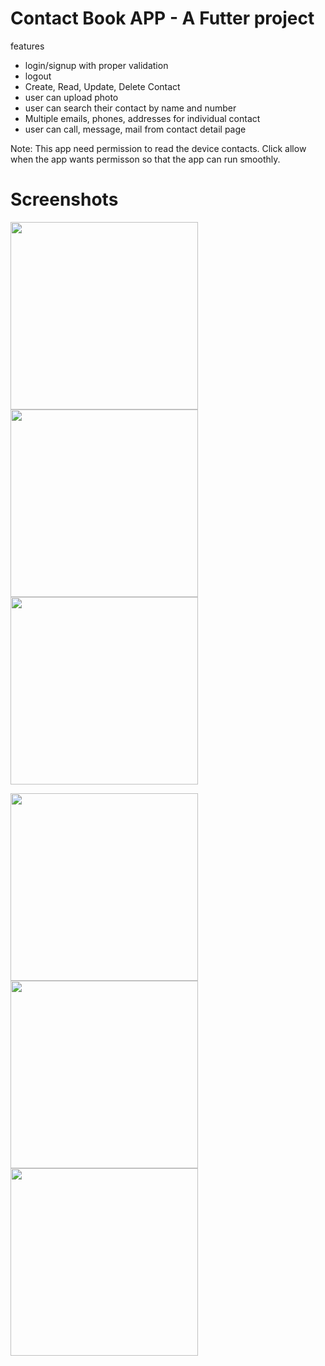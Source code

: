 # Contact Book APP - A Futter project

features
 - login/signup with proper validation
 - logout
 - Create, Read, Update, Delete Contact
 - user can upload photo
 - user can search their contact by name and number
 - Multiple emails, phones, addresses for individual contact
 - user can  call, message, mail from contact detail page

Note: This app need permission to read the device contacts. Click allow when the app wants permisson so that the app can run smoothly. 

# Screenshots
<img src="screenshots/login.jpg" width="300">   <img src="screenshots/signup.jpg" width="300">  <img src="screenshots/contact_list.jpg" width="300">  

<img src="screenshots/contact_details.jpg" width="300">  <img src="screenshots/add_contact.jpg" width="300">  <img src="screenshots/Edit_delete_contact.jpg" width="300">  






